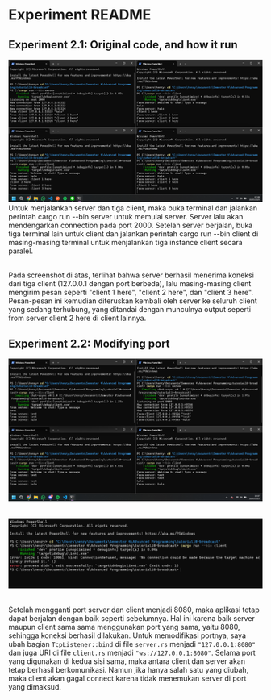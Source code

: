 # Experiment README
## Experiment 2.1: Original code, and how it run
![Alt text](run.png)
Untuk menjalankan server dan tiga client, maka buka terminal dan jalankan perintah cargo run --bin server untuk memulai server. Server lalu akan mendengarkan connection pada port 2000. Setelah server berjalan, buka tiga terminal lain untuk client dan jalankan perintah cargo run --bin client di masing-masing terminal untuk menjalankan tiga instance client secara paralel.<br><br>

Pada screenshot di atas, terlihat bahwa server berhasil menerima koneksi dari tiga client (127.0.0.1 dengan port berbeda), lalu masing-masing client mengirim pesan seperti "client 1 here", "client 2 here", dan "client 3 here". Pesan-pesan ini kemudian diteruskan kembali oleh server ke seluruh client yang sedang terhubung, yang ditandai dengan munculnya output seperti from server client 2 here di client lainnya.

## Experiment 2.2: Modifying port
![alt text](second.png)  
<br>

![alt text](error.png)  
<br>

Setelah mengganti port server dan client menjadi 8080, maka aplikasi tetap dapat berjalan dengan baik seperti sebelumnya. Hal ini karena baik server maupun client sama sama menggunakan port yang sama, yaitu 8080, sehingga koneksi berhasil dilakukan. Untuk memodifikasi portnya, saya ubah bagian `TcpListener::bind` di file `server.rs` menjadi `"127.0.0.1:8080"` dan juga URI di file `client.rs` menjadi `"ws://127.0.0.1:8080"`. Selama port yang digunakan di kedua sisi sama, maka antara client dan server akan tetap berhasil berkomunikasi. Namun jika hanya salah satu yang diubah, maka client akan gagal connect karena tidak menemukan server di port yang dimaksud. 